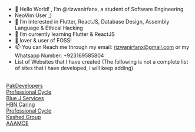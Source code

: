 - 👋 Hello World! , I’m @rizwanirfanx, a student of Software Engineering 
- NeoVim User ;)
- 👀 I’m interested in Flutter, ReactJS, Database Design, Assembly Language & Ethical Hacking
- 🌱 I’m currently learning Flutter & ReactJS
- 💞️ lover & user of FOSS!
- 📫 You can Reach me through my email: rizwanirfanx@gmail.com or my Whatsapp Number: +923169585804
- List of Websites that I have created (The following is not a complete list of sites that i have developed, i will keep adding)
<br/>
<a href="https://pakdevelopers.org">PakDevelopers</a>
<br/>
<a href="https://professionalcycle.co">Professional Cycle</a>
<br/>
<a href="https://bluejservices.com/"> Blue J Services</a>
<br/>
<a href="https://hbncaring.co.uk/"> HBN Caring</a>
<br/>
<a href="https://professionalcycle.co">Professional Cycle</a>
<br/>
<a href="https://kashedgroup.com/"> Kashed Group </a>
<br/>
<a href="amc.pakdevelopers.org">AAAMCE</a>
<br/>

<!---
rizwanirfanx/rizwanirfanx is a ✨ special ✨ repository because its `README.md` (this file) appears on your GitHub profile.
You can click the Preview link to take a look at your changes.
--->

